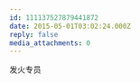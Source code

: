 ```yaml
---
id: 111137527879441872
date: 2015-05-01T03:02:24.000Z
reply: false
media_attachments: 0
---
```


发火专员

